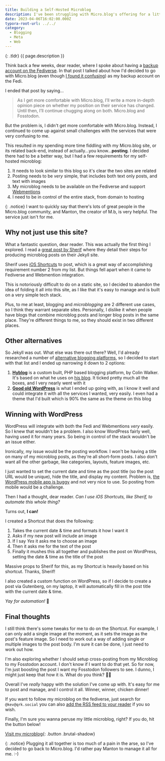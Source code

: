 ```yaml
---
title: Building a Self-Hosted Microblog
description: I've been struggling with Micro.blog's offering for a little while, so I decided to build my own microblog.
date: 2023-04-06T16:02:00.000Z
typora-root-url: ../../
category:
  - Blogging
  - Meta
  - Web
---
```


{: .tldr}
{{ page.description }}

Think back a few weeks, dear reader, where I spoke about having a [backup account on the Fediverse](https://kevquirk.com/fediverse-backup/). In that post I talked about how I'd decided to go with Micro.blog (even though [I found it confusing](https://kevquirk.com/micro-blog-is-still-confusing/)) as my backup account on the Fedi.

I ended that post by saying...

> As I get more comfortable with Micro.blog, I’ll write a more in-depth opinion piece on whether my position on their service has changed. Until then, I’ll continue chugging along on both. Micro.blog and Fosstodon.

But the problem is, I didn't get more comfortable with Micro.blog. Instead, I continued to come up against small challenges with the services that were very confusing to me.

This resulted in my spending more time fiddling with my Micro.blog site, or its related back-end, instead of actually...you know...**posting**. I decided there had to be a better way, but I had a few requirements for my self-hosted microblog:

1. It needs to look similar to this blog so it's clear the two sites are related
2. Posting needs to be *very* simple, that includes both text only posts, and text with images
3. My microblog needs to be available on the Fediverse and support [Webmentions](https://indieweb.org/webmention)
4. I need to be in control of the entire stack, from domain to hosting

{: .notice}
I want to quickly say that there's lots of great people in the Micro.blog community, and Manton, the creator of M.b, is very helpful. The service just isn't for me.

## Why not just use this site?

What a fantastic question, dear reader. This was actually the first thing I explored. I read a [great post by Sherif](https://sherif.io/2023/03/02/shortcut-bulletin.html) where they detail their steps for producing microblog posts on their Jekyll site.

Sherif uses [iOS Shortcuts](https://support.apple.com/en-gb/guide/shortcuts/welcome/ios) to post, which is a great way of accomplishing requirement number 2 from my list. But things fell apart when it came to Fediverse and Webmention integration.

This is notoriously difficult to do on a static site, so I decided to abandon the idea of folding it all into this site, as I like that it's easy to manage and is built on a very simple tech stack.

Plus, to me at least, blogging and *microblogging* are 2 different use cases, so I think they warrant separate sites. Personally, I dislike it when people have blogs that combine microblog posts and longer blog posts in the same place. They're different things to me, so they should exist in two different places.

## Other alternatives

So Jekyll was out. What else was there out there? Well, I'd already researched a number of [alternative blogging platforms](https://kevquirk.com/my-blogging-utopia/), so I decided to start with that list and I ended up narrowing it down to 2 options:

1. **[Hyblog](https://github.com/colin-walker/hyblog)** is a custom built, PHP based blogging platform, by Colin Walker. It's based on what he uses on [his blog](https://colinwalker.blog). It ticked pretty much all the boxes, and I very nearly went with it
2. **[Good old WordPress](https://wordpress.org)** is what I ended up going with, as I know it well and could integrate it with all the services I wanted, very easily. I even had a theme that I'd built which is 90% the same as the theme on this blog

## Winning with WordPress

WordPress will integrate with both the Fedi and Webmentions *very* easily. So I knew that wouldn't be a problem. I also know WordPress fairly well, having used it for many years. So being in control of the stack wouldn't be an issue either.

Ironically, my issue would be the posting workflow. I won't be having a title on many of my microblog posts, as they're all short-form posts. I also don't want all the other garbage, like categories, layouts, feature images, etc.

I just wanted to set the current date and time as the post title (so the post URL would be unique), hide the title, and display my content. Problem is, [the WordPress mobile app is buggy](https://fosstodon.org/@kev/110147621066722874) and not very nice to use. So posting from mobile would be a challenge.

Then I had a thought, dear reader. *Can I use iOS Shortcuts, like Sherif, to automate this whole thing?*

Turns out, **I can!**

I created a Shortcut that does the following:

1. Takes the current date & time and formats it how I want it
2. Asks if my new post will include an image
3. If I say *Yes* it asks me to choose an image
4. Then it asks me for the text of the post
5. Finally it mushes this all together and publishes the post on WordPress, setting the date & time as the title of the post

Massive props to Sherif for this, as my Shortcut is heavily based on his shortcut. Thanks, Sherif!

I also created a custom function on WordPress, so if I decide to create a post via Gutenberg, on my laptop, it will automatically fill in the post title with the current date & time.

*Yay for automation!* 🎉

## Final thoughts

I still think there's some tweaks for me to do on the Shortcut. For example, I can only add a single image at the moment, as it sets the image as the post's feature image. So I need to work out a way of adding single or multiple images to the post body. I'm sure it can be done, I just need to work out how.

I'm also exploring whether I should setup cross-posting from my Microblog to my Fosstodon account. I don't know if I want to do that yet. So for now, I'm just boosting the post I want my Fosstodon followers to see. I dunno, I might just keep that how it is. What do you think? 🤷‍♂️

Overall I've *really* happy with the solution I've come up with. It's easy for me to post and manage, and I control it all. Winner, winner, chicken dinner!

If you want to follow my microblog on the fediverse, just search for `@kev@qrk.social` you can also [add the RSS feed to your reader](https://qrk.social/feed.xml) if you so wish.

Finally, I'm sure you wanna peruse my little microblog, right? If you do, hit the button below!

[Visit my microblog](https://qrk.social){: .button .brutal-shadow}

{: .notice}
Plugging it all together is too much of a pain in the arse, so I've decided to go back to Micro.blog. I'd rather pay Manton to manage it all for me. :-)